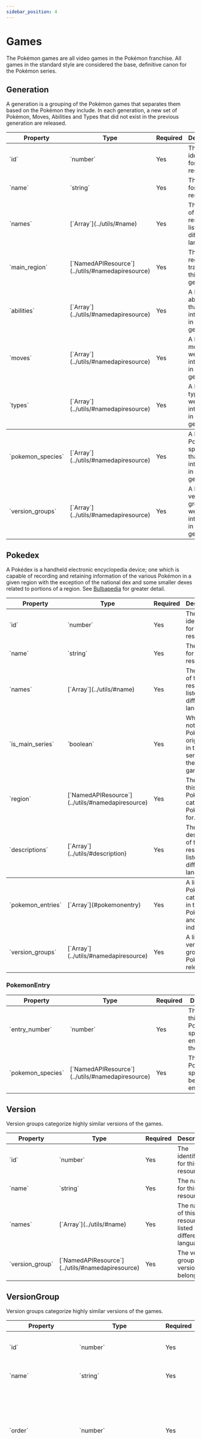```yaml
---
sidebar_position: 4
---
```


# Games

The Pokémon games are all video games in the Pokémon franchise. All games in the standard style are considered the base, definitive canon for the Pokémon series.

## Generation

A generation is a grouping of the Pokémon games that separates them based on the Pokémon they include. In each generation, a new set of Pokémon, Moves, Abilities and Types that did not exist in the previous generation are released.

<table className='full-width'>
  <thead className='left upc'>
    <tr>
      <th>Property</th>
      <th>Type</th>
      <th>Required</th>
      <th>Description</th>
    </tr>
  </thead>
  <tbody>
    <tr>
      <td>`id`</td>
      <td>`number`</td>
      <td>Yes</td>
      <td>The identifier for this resource.</td>
    </tr>
    <tr>
      <td>`name`</td>
      <td>`string`</td>
      <td>Yes</td>
      <td>The name for this resource.</td>
    </tr>
    <tr>
      <td>`names`</td>
      <td>[`Array<Name>`](../utils/#name)</td>
      <td>Yes</td>
      <td>The name of this resource listed in different languages.</td>
    </tr>
    <tr>
      <td>`main_region`</td>
      <td>[`NamedAPIResource`](../utils/#namedapiresource)</td>
      <td>Yes</td>
      <td>The main region travelled in this generation.</td>
    </tr>
    <tr>
      <td>`abilities`</td>
      <td>[`Array<NamedAPIResource>`](../utils/#namedapiresource)</td>
      <td>Yes</td>
      <td>A list of abilities that were introduced in this generation.</td>
    </tr>
    <tr>
      <td>`moves`</td>
      <td>[`Array<NamedAPIResource>`](../utils/#namedapiresource)</td>
      <td>Yes</td>
      <td>A list of moves that were introduced in this generation.</td>
    </tr>
    <tr>
      <td>`types`</td>
      <td>[`Array<NamedAPIResource>`](../utils/#namedapiresource)</td>
      <td>Yes</td>
      <td>A list of types that were introduced in this generation.</td>
    </tr>
  </tbody>
  <tr>
      <td>`pokemon_species`</td>
      <td>[`Array<NamedAPIResource>`](../utils/#namedapiresource)</td>
      <td>Yes</td>
      <td>A list of Pokémon species that were introduced in this generation.</td>
    </tr>
    <tr>
      <td>`version_groups`</td>
      <td>[`Array<NamedAPIResource>`](../utils/#namedapiresource)</td>
      <td>Yes</td>
      <td>A list of version groups that were introduced in this generation.</td>
    </tr>
</table>

## Pokedex

A Pokédex is a handheld electronic encyclopedia device; one which is capable of recording and retaining information of the various Pokémon in a given region with the exception of the national dex and some smaller dexes related to portions of a region. See [Bulbapedia](https://bulbapedia.bulbagarden.net/wiki/Pok%C3%A9dex) for greater detail.

<table className='full-width'>
  <thead className='left upc'>
    <tr>
      <th>Property</th>
      <th>Type</th>
      <th>Required</th>
      <th>Description</th>
    </tr>
  </thead>
  <tbody>
    <tr>
      <td>`id`</td>
      <td>`number`</td>
      <td>Yes</td>
      <td>The identifier for this resource.</td>
    </tr>
    <tr>
      <td>`name`</td>
      <td>`string`</td>
      <td>Yes</td>
      <td>The name for this resource.</td>
    </tr>
    <tr>
      <td>`names`</td>
      <td>[`Array<Name>`](../utils/#name)</td>
      <td>Yes</td>
      <td>The name of this resource listed in different languages.</td>
    </tr>
    <tr>
      <td>`is_main_series`</td>
      <td>`boolean`</td>
      <td>Yes</td>
      <td>Whether or not this Pokédex originated in the main series of the video games.</td>
    </tr>
    <tr>
      <td>`region`</td>
      <td>[`NamedAPIResource`](../utils/#namedapiresource)</td>
      <td>Yes</td>
      <td>The region this Pokédex catalogues Pokémon for.</td>
    </tr>
    <tr>
      <td>`descriptions`</td>
      <td>[`Array<Description>`](../utils/#description)</td>
      <td>Yes</td>
      <td>The description of this resource listed in different languages.</td>
    </tr>
  </tbody>
  <tr>
      <td>`pokemon_entries`</td>
      <td>[`Array<PokemonEntry>`](#pokemonentry)</td>
      <td>Yes</td>
      <td>A list of Pokémon catalogued in this Pokédex and their indexes.</td>
    </tr>
    <tr>
      <td>`version_groups`</td>
      <td>[`Array<NamedAPIResource>`](../utils/#namedapiresource)</td>
      <td>Yes</td>
      <td>A list of version groups this Pokédex is relevant to.</td>
    </tr>
</table>

### PokemonEntry

<table className='full-width'>
  <thead className='left upc'>
    <tr>
      <th>Property</th>
      <th>Type</th>
      <th>Required</th>
      <th>Description</th>
    </tr>
  </thead>
  <tbody>
    <tr>
      <td>`entry_number`</td>
      <td>`number`</td>
      <td>Yes</td>
      <td>The index of this Pokémon species entry within the Pokédex.</td>
    </tr>
    <tr>
      <td>`pokemon_species`</td>
      <td>[`NamedAPIResource`](../utils/#namedapiresource)</td>
      <td>Yes</td>
      <td>The Pokémon species being encountered.</td>
    </tr>
  </tbody>
</table>

## Version

Version groups categorize highly similar versions of the games.

<table className='full-width'>
  <thead className='left upc'>
    <tr>
      <th>Property</th>
      <th>Type</th>
      <th>Required</th>
      <th>Description</th>
    </tr>
  </thead>
  <tbody>
    <tr>
      <td>`id`</td>
      <td>`number`</td>
      <td>Yes</td>
      <td>The identifier for this resource.</td>
    </tr>
    <tr>
      <td>`name`</td>
      <td>`string`</td>
      <td>Yes</td>
      <td>The name for this resource.</td>
    </tr>
    <tr>
      <td>`names`</td>
      <td>[`Array<Names>`](../utils/#name)</td>
      <td>Yes</td>
      <td>The name of this resource listed in different languages.</td>
    </tr>
    <tr>
      <td>`version_group`</td>
      <td>[`NamedAPIResource`](../utils/#namedapiresource)</td>
      <td>Yes</td>
      <td>The version group this version belongs to.</td>
    </tr>
  </tbody>
</table>

## VersionGroup

Version groups categorize highly similar versions of the games.

<table className='full-width'>
  <thead className='left upc'>
    <tr>
      <th>Property</th>
      <th>Type</th>
      <th>Required</th>
      <th>Description</th>
    </tr>
  </thead>
  <tbody>
    <tr>
      <td>`id`</td>
      <td>`number`</td>
      <td>Yes</td>
      <td>The identifier for this resource.</td>
    </tr>
    <tr>
      <td>`name`</td>
      <td>`string`</td>
      <td>Yes</td>
      <td>The name for this resource.</td>
    </tr>
    <tr>
      <td>`order`</td>
      <td>`number`</td>
      <td>Yes</td>
      <td>Order for sorting. Almost by date of release, except similar versions are grouped together.</td>
    </tr>
    <tr>
      <td>`generation`</td>
      <td>[`NamedAPIResource`](../utils/#namedapiresource)</td>
      <td>Yes</td>
      <td>The generation this version was introduced in.</td>
    </tr>
    <tr>
      <td>`move_learn_methods`</td>
      <td>[`Array<NamedAPIResource>`](../utils/#namedapiresource)</td>
      <td>Yes</td>
      <td>A list of methods in which Pokémon can learn moves in this version group.</td>
    </tr>
    <tr>
      <td>`pokedexes`</td>
      <td>[`Array<NamedAPIResource>`](../utils/#namedapiresource)</td>
      <td>Yes</td>
      <td>A list of Pokédexes introduces in this version group.</td>
    </tr>
    <tr>
      <td>`regions`</td>
      <td>[`Array<NamedAPIResource>`](../utils/#namedapiresource)</td>
      <td>Yes</td>
      <td>A list of regions that can be visited in this version group.</td>
    </tr>
    <tr>
      <td>`versions`</td>
      <td>[`Array<NamedAPIResource>`](../utils/#namedapiresource)</td>
      <td>Yes</td>
      <td>The versions this version group owns.</td>
    </tr>
  </tbody>
</table>

